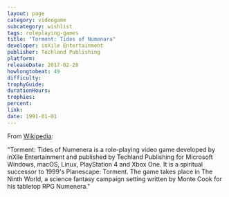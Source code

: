 ```yaml
---
layout: page
category: videogame
subcategory: wishlist
tags: roleplaying-games
title: "Torment: Tides of Numenara"
developer: inXile Entertainment
publisher: Techland Publishing
platform:
releaseDate: 2017-02-28
howlongtobeat: 49
difficulty:
trophyGuide:
durationHours:
trophies:
percent:
link:
date: 1991-01-01
---
```


From [Wikipedia](https://en.wikipedia.org/wiki/Torment:_Tides_of_Numenera):

"Torment: Tides of Numenera is a role-playing video game developed by inXile Entertainment and published by Techland Publishing for Microsoft Windows, macOS, Linux, PlayStation 4 and Xbox One. It is a spiritual successor to 1999's Planescape: Torment. The game takes place in The Ninth World, a science fantasy campaign setting written by Monte Cook for his tabletop RPG Numenera."

